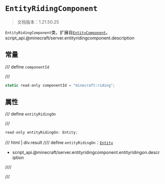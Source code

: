 # `EntityRidingComponent`

> 文档版本：1.21.50.25

`EntityRidingComponent`类，扩展自[`EntityComponent`](./entitycomponent.md)。script_api.@minecraft/server.entityridingcomponent.description

## 常量

/// define
`componentId`


///

```js
static read-only componentId = "minecraft:riding";
```


## 属性

/// define
`entityRidingOn`


///

```js
read-only entityRidingOn: Entity;
```

/// html | div.result
//// define
`entityRidingOn`：[`Entity`](./entity.md)

- script_api.@minecraft/server.entityridingcomponent.entityridingon.description


////

///

